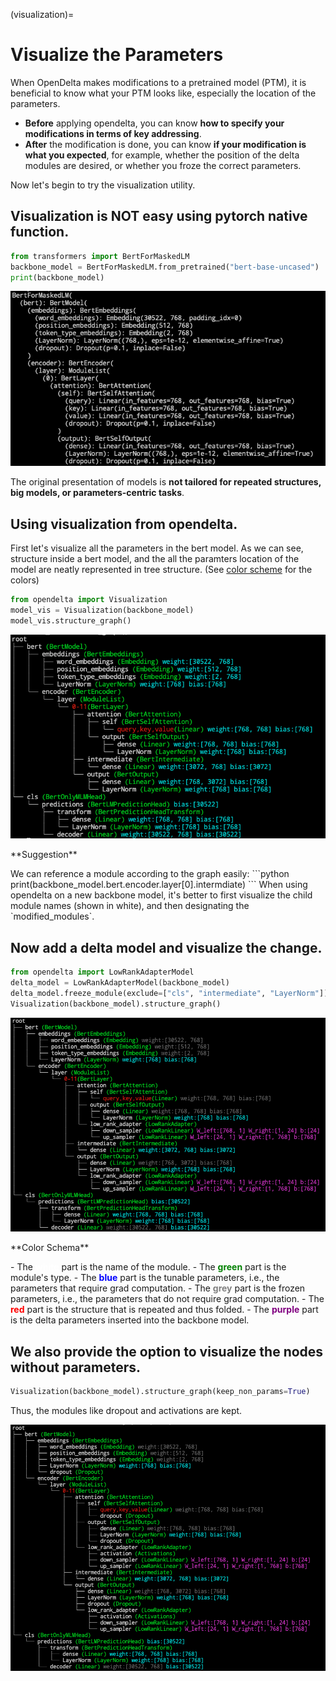 (visualization)=
# Visualize the Parameters

When OpenDelta makes modifications to a pretrained model (PTM), it is beneficial to know what your PTM looks like, especially the location of the parameters.

- **Before** applying opendelta, you can know **how to specify your modifications in terms of key addressing**.
- **After** the modification is done, you can know **if your modification is what you expected**, for example, whether the position of the delta 
modules are desired, or whether you froze the correct parameters.

Now let's begin to try the visualization utility.

## Visualization is NOT easy using pytorch native function.

```python
from transformers import BertForMaskedLM
backbone_model = BertForMaskedLM.from_pretrained("bert-base-uncased")
print(backbone_model)
```

<img src="../imgs/raw_print.png" alt="raw_print" width="600px">

The original presentation of models is **not tailored for repeated structures, big models, or parameters-centric tasks**.


## Using visualization from opendelta.

First let's visualize all the parameters in the bert model. As we can see, structure inside a bert model, and the all the paramters location of the model are neatly represented in tree structure. (See <a href="#color_schema">color scheme</a> for the colors)

```python
from opendelta import Visualization
model_vis = Visualization(backbone_model)
model_vis.structure_graph()
```

<img src="../imgs/bert_vis.png" alt="bert_vis" width="600px">


<div class="admonition note">
<p class="title">**Suggestion**</p>
We can reference a module according to the graph easily:
```python
print(backbone_model.bert.encoder.layer[0].intermdiate)
```
When using opendelta on a new backbone model, it's better to first visualize the child module names (shown in white), and then designating the `modified_modules`.
</div>




## Now add a delta model and visualize the change. 


```python
from opendelta import LowRankAdapterModel
delta_model = LowRankAdapterModel(backbone_model)
delta_model.freeze_module(exclude=["cls", "intermediate", "LayerNorm"])
Visualization(backbone_model).structure_graph()
```

<img src="../imgs/bertdelta_vis.png" alt="bertdelta" width="600px">

<a id="color_schema"></a>
<div class="admonition tip"> 
<p class="title">**Color Schema**</p>
<p>
- The <span style="font-weight:bold;color:white;">white</span> part is the name of the module.
- The <span style="font-weight:bold;color:green;">green</span> part is the module's type.
- The <span style="font-weight:bold;color:blue;">blue</span> part is the tunable parameters, i.e., the parameters that require grad computation.
- The <span style="font-weight:bold;color:grey;">grey</span>  part is the frozen parameters, i.e., the parameters that do not require grad computation.
- The <span style="font-weight:bold;color:red;">red</span> part is the structure that is repeated and thus folded.
- The <span style="font-weight:bold;color:purple;">purple</span> part is the delta parameters inserted into the backbone model.
</p>
</div>



## We also provide the option to visualize the nodes without parameters.

```python
Visualization(backbone_model).structure_graph(keep_non_params=True)
```

Thus, the modules like dropout and activations are kept.

<img src="../imgs/bertdelta_noparam.png" alt="bertdelta_noparam" width="600px">
